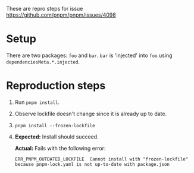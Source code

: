 These are repro steps for issue https://github.com/pnpm/pnpm/issues/4098

# Setup

There are two packages: `foo` and `bar`. `bar` is 'injected' into `foo` using `dependenciesMeta.*.injected`.

# Reproduction steps

1. Run `pnpm install`.
2. Observe lockfile doesn't change since it is already up to date.
3. `pnpm install --frozen-lockfile`
4. **Expected:** Install should succeed.

   **Actual:** Fails with the following error:
   ```
   ERR_PNPM_OUTDATED_LOCKFILE  Cannot install with "frozen-lockfile" because pnpm-lock.yaml is not up-to-date with package.json
   ```
